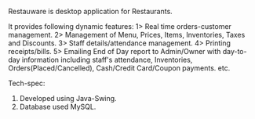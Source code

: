 Restauware is desktop application for Restaurants.

It provides following dynamic features:
1> Real time orders-customer management.
2> Management of Menu, Prices, Items, Inventories, Taxes and Discounts.
3> Staff details/attendance management.
4> Printing receipts/bills.
5> Emailing End of Day report to Admin/Owner with day-to-day information including staff's attendance, Inventories, Orders(Placed/Cancelled), Cash/Credit Card/Coupon payments. etc.

Tech-spec:
1) Developed using Java-Swing.
2) Database used MySQL.
